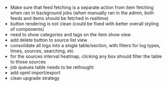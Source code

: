 - Make sure that feed fetching is a separate action from item fetching when ran in background jobs (when manually ran in the admin, both feeds and items should be fetched in realtime)
- button rendering is not clean (could be fixed with better overall styling of components)
- need to show categories and tags on the item show view
- add delete button to source list view
- consolidate all logs into a single table/section, with filters for log types, times, sources, searching, etc
- for the sources interval heatmap, clicking any box should filter the table to those sources
- job queues table needs to be rethought
- add opml import/export
- clean upgrade strategy
